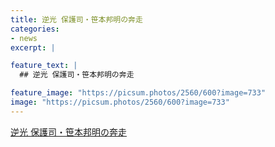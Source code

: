```yaml
---
title: 逆光 保護司・笹本邦明の奔走
categories:
- news
excerpt: |

feature_text: |
  ## 逆光 保護司・笹本邦明の奔走

feature_image: "https://picsum.photos/2560/600?image=733"
image: "https://picsum.photos/2560/600?image=733"
---
```


[逆光 保護司・笹本邦明の奔走](https://www.necoweb.com/neco/program/detail.php?id=5638&)
